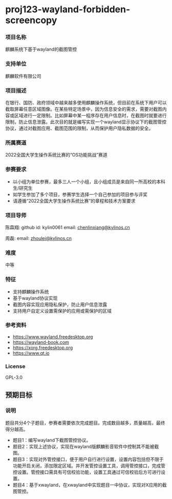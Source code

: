 # proj123-wayland-forbidden-screencopy
### 项目名称
麒麟系统下基于wayland的截图管控

### 支持单位
麒麟软件有限公司

### 项目描述

在银行、国防、政府领域中越来越多使用麒麟操作系统，但目前在系统下用户可以截取屏幕任意区域图像。在某些特定场景中，因为信息安全的需求，需要对截图内容或区域进行一定限制。比如屏幕中某一程序存在用户信息时，在截图时就要进行限制，防止信息泄露。此次目的就是编写实现一个wayland显示协议下的截图管控协议，通过对截图应用、截图范围的限制，从而保护用户隐私数据的安全。

### 所属赛道

2022全国大学生操作系统比赛的“OS功能挑战”赛道


### 参赛要求

- 以小组为单位参赛，最多三人一个小组，且小组成员是来自同一所高校的本科生/研究生
- 如学生参加了多个项目，参赛学生选择一个自己参加的项目参与评奖
- 请遵循“2022全国大学生操作系统比赛”的章程和技术方案要求


### 项目导师


陈霖翔:
github id: kylin0061
email: chenlinxiang@kylinos.cn

周磊:
email: zhoulei@kylinos.cn



### 难度

中等


### 特征

- 支持麒麟操作系统
- 基于wayland协议实现
- 截图内容实现应用隐私保护，防止用户信息泄露
- 支持用户自定义设置需保护的应用或需保护的区域



### 参考资料

- https://www.wayland.freedesktop.org
- https://wayland-book.com
- https://xorg.freedesktop.org
- https://www.qt.io

### License

GPL-3.0


## 预期目标

### 说明

题目共分4个子题目，参赛者需要依次完成题目。完成数目越多，质量越高，最终得分越高。

- 题目1：编写wayland下截图管控协议。
- 题目2：实现上述协议，实现在wayland版麒麟影音软件中控制其不能被截图。
- 题目3：实现对外管控接口，便于用户自行进行设置，设置内容包括但不限于功能开启关闭，添加限定区域。并开发管控设置工具，调用管控接口，完成管控设置。管控接口需具有可信校验功能，设置工具通过可信校验后方可进行设置。
- 题目4：基于xwayland，在xwayland中实现题目一中协议，实现对X应用的截图管控。

